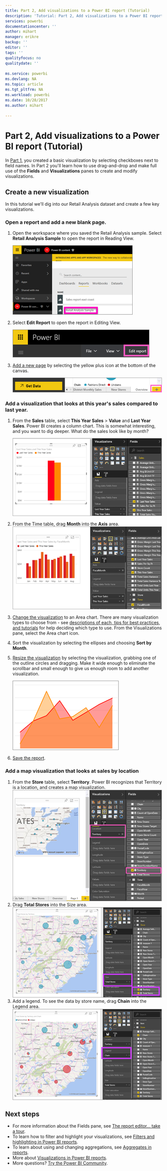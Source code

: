 ```yaml
---
title: Part 2, Add visualizations to a Power BI report (Tutorial)
description: 'Tutorial: Part 2, Add visualizations to a Power BI report'
services: powerbi
documentationcenter: ''
author: mihart
manager: erikre
backup: ''
editor: ''
tags: ''
qualityfocus: no
qualitydate: ''

ms.service: powerbi
ms.devlang: NA
ms.topic: article
ms.tgt_pltfrm: NA
ms.workload: powerbi
ms.date: 10/28/2017
ms.author: mihart

---
```

# Part 2, Add visualizations to a Power BI report (Tutorial)
In [Part 1](power-bi-report-add-visualizations-ii.md), you created a basic visualization by selecting checkboxes next to field names.  In Part 2 you'll learn how to use drag-and-drop and make full use of the **Fields** and **Visualizations** panes to create and modify visualizations.

## Create a new visualization
In this tutorial we'll dig into our Retail Analysis dataset and create a few key visualizations.

### Open a report and add a new blank page.
1. Open the workspace where you saved the Retail Analysis sample. Select **Retail Analysis Sample** to open the report in Reading View.
   
   ![](media/power-bi-report-add-visualizations-ii/power-bi-open-report.png)
2. Select **Edit Report** to open the report in Editing View.
   
   ![](media/power-bi-report-add-visualizations-ii/editreport1.png)
3. [Add a new page](power-bi-report-add-page.md) by selecting the yellow plus icon at the bottom of the canvas.
   
   ![](media/power-bi-report-add-visualizations-ii/pbi_addreportpage.png)

### Add a visualization that looks at this year's sales compared to last year.
1. From the **Sales** table, select **This Year Sales** > **Value** and **Last Year Sales**. Power BI creates a column chart.  This is somewhat interesting, and you want to dig deeper. What do the sales look like by month?  
   
   ![](media/power-bi-report-add-visualizations-ii/pbi_part2_4bnew.png)
2. From the Time table, drag **Month** into the **Axis** area.  
   ![](media/power-bi-report-add-visualizations-ii/pbi_part2_5newnew.png)
3. [Change the visualization](power-bi-report-change-visualization-type.md) to an Area chart.  There are many visualization types to choose from - see [descriptions of each, tips for best practices, and tutorials](power-bi-visualization-types-for-reports-and-q-and-a.md) for help deciding which type to use. From the Visualizations pane, select the Area chart icon.
4. Sort the visualization by selecting the ellipses and choosing **Sort by Month**.
5. [Resize the visualization](power-bi-visualization-move-and-resize.md) by selecting the visualization, grabbing one of the outline circles and dragging. Make it wide enough to eliminate the scrollbar and small enough to give us enough room to add another visualization.
   
   ![](media/power-bi-report-add-visualizations-ii/pbi_part2_7b.png)
6. [Save the report](powerbi-service-save-a-report.md).

### Add a map visualization that looks at sales by location
1. From the **Store** table, select **Territory**. Power BI recognizes that Territory is a location, and creates a map visualization.  
   ![](media/power-bi-report-add-visualizations-ii/pbi_part2_8newnew.png)
2. Drag **Total Stores** into the Size area.  
   ![](media/power-bi-report-add-visualizations-ii/power-bi-add-visual-to-a-reportnew.png)
3. Add a legend.  To see the data by store name, drag **Chain** into the Legend area.  
   ![](media/power-bi-report-add-visualizations-ii/power-bi-add-visual-to-a-report-3new.png)

## Next steps
* For more information about the Fields pane, see [The report editor... take a tour](powerbi-service-the-report-editor-take-a-tour.md).   
* To learn how to filter and highlight your visualizations, see [Filters and highlighting in Power BI reports](power-bi-reports-filters-and-highlighting.md).  
* To learn about using and changing aggregations, see [Aggregates in reports](service-aggregates.md).  
* More about [Visualizations in Power BI reports](power-bi-report-visualizations.md).  
* More questions? [Try the Power BI Community](http://community.powerbi.com/).

